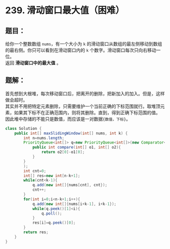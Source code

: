 # 239. 滑动窗口最大值（困难）
## 题目：
给你一个整数数组 `nums`，有一个大小为 `k` 的滑动窗口从数组的最左侧移动到数组的最右侧。你只可以看到在滑动窗口内的 `k` 个数字。滑动窗口每次只向右移动一位。\
返回 **滑动窗口中的最大值** 。
## 题解：
首先想到大根堆，每次移动窗口后，把离开的删除，把新加入的加入。但是，这样做会超时。\
其实并不用把特定元素删除，只需要维护一个当前正确的下标范围就行。取堆顶元素，如果其下标不在正确范围内，则将其删除。直到，得到正确下标范围的值。\
因此堆中存储的不能只是数值，而应该是一对数据`{数值，下标}`。
```java
class Solution {
    public int[] maxSlidingWindow(int[] nums, int k) {
        int n=nums.length;
        PriorityQueue<int[]> q=new PriorityQueue<int[]>(new Comparator<int[]>(){
            public int compare(int[] o1, int[] o2){
                return o2[0]-o1[0];
            }
        }            
        );
        int cnt=0;
        int[] res=new int[n-k+1];
        while(cnt<k-1){
            q.add(new int[]{nums[cnt], cnt});
            cnt++;
        }
        for(int i=0;i<n-k+1;i++){
            q.add(new int[]{nums[i+k-1], i+k-1});
            while(q.peek()[1]<i){
                q.poll();
            }
            res[i]=q.peek()[0];
        }
        return res;
    }
}
```